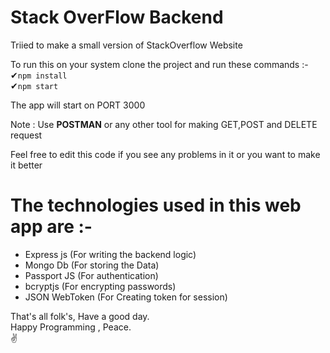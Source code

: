 # Stack OverFlow Backend
Triied to make a small version of StackOverflow Website<br>

To run this on your system clone the project and run these commands :-<br>
✔<code>npm install</code><br>
✔<code>npm start </code>

<p>The app will start on PORT 3000 <br></p>

Note : Use <b>POSTMAN</b> or any other tool for making GET,POST and  DELETE request </b>

<p>Feel free to edit this code if you see any problems in it or you want to make it better</p>

<h1> The technologies used in this web app are :-</h1>
<ul>
<li>Express js (For writing the backend logic)</li>
<li>Mongo Db (For storing the Data)</li>
<li>Passport JS (For authentication) </li>
<li> bcryptjs (For encrypting passwords) </li>
<li>JSON WebToken (For Creating token for session) </li>
</ul>

That's all folk's, Have a good day.<br>
Happy Programming , Peace.<br>
✌
